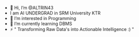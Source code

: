 - 👋 Hi, I’m @ALTRIN43
-  I am AI UNDERGRAD in SRM University KTR
- 👀 I’m interested in Programming
- 🌱 I’m currently learning DBMS
- ⚡ " Transforming Raw Data's into Actionable Intelligence :) "

<!---
ALTRIN43/ALTRIN43 is a ✨ special ✨ repository because its `README.md` (this file) appears on your GitHub profile.
You can click the Preview link to take a look at your changes.
--->
